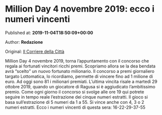 
# Million Day 4 novembre 2019: ecco i numeri vincenti

Published at: **2019-11-04T18:50:09+00:00**

Author: **Redazione**

Original: [Il Corriere della Città](https://www.ilcorrieredellacitta.com/news/million-day-4-novembre-2019-ecco-i-numeri-vincenti.html)

Million Day 4 novembre 2019, torna l’appuntamento con il concorso che regala ai fortunati vincitori ricchi premi. Scopriamo allora se la dea bendata avrà “scelto” un nuovo fortunato milionario. Il concorso a premi giornaliero targato Lottomatica, lo ricordiamo, permette di vincere fino ad 1 milione di euro.
Ad oggi sono 81 i milionari premiati. L’ultima vincita risale a martedì 29 ottobre 2019, quando un giocatore di Ragusa si è aggiudicato l’ambitissimo premio.
Come ogni giorno il concorso si svolge alle ore 19 qui potrete seguire in tempo reale l’estrazione dei cinque numeri estratti. Il gioco si basa sull’estrazione di 5 numeri da 1 a 55. Si vince anche con 4, 3 o 2 numeri estratti.
Ecco i numeri vincenti di questa sera:
16-22-29-37-55
